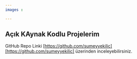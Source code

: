 ```yaml
--- 
images :

---
```


## Açık KAynak Kodlu Projelerim

GitHub Repo Linki [https://github.com/sumeyyekilic][https://github.com/sumeyyekilic] üzerinden inceleyebilirsiniz.


[https://github.com/sumeyyekilic]: https://github.com/sumeyyekilic